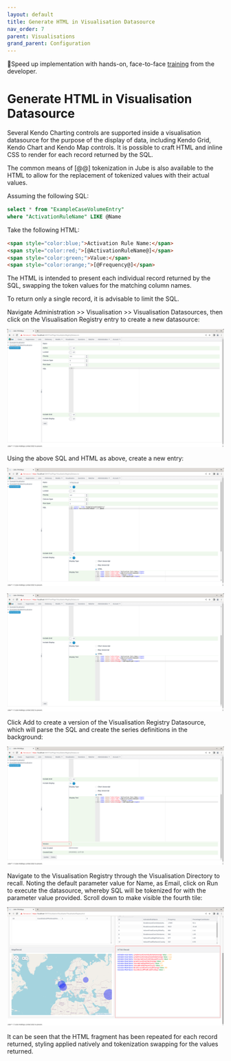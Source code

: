 ```yaml
---
layout: default
title: Generate HTML in Visualisation Datasource
nav_order: 7
parent: Visualisations
grand_parent: Configuration
---
```


🚀Speed up implementation with hands-on, face-to-face [training](https://www.jube.io/training) from the developer.

# Generate HTML in Visualisation Datasource
Several Kendo Charting controls are supported inside a visualisation datasource for the purpose of the display of data, including Kendo Grid, Kendo Chart and Kendo Map controls.  It is possible to craft HTML and inline CSS to render for each record returned by the SQL.

The common means of [@@] tokenization in Jube is also available to the HTML to allow for the replacement of tokenized values with their actual values.

Assuming the following SQL:

```sql
select * from "ExampleCaseVolumeEntry"
where "ActivationRuleName" LIKE @Name
```
Take the following HTML:

``` html
<span style="color:blue;">Activation Rule Name:</span> 
<span style="color:red;">[@ActivationRuleName@]</span> 
<span style="color:green;">Value:</span>
<span style="color:orange;">[@Frequency@]</span>
```

The HTML is intended to present each individual record returned by the SQL, swapping the token values for the matching column names.

To return only a single record, it is advisable to limit the SQL.

Navigate Administration >> Visualisation >> Visualisation Datasources,  then click on the Visualisation Registry entry to create a new datasource:

![Image](EmptyDatasourceReadyForHTML.png)

Using the above SQL and HTML as above, create a new entry:

![Image](HTMLRecallTop.png)

![Image](HTMLRecallBottom.png)

Click Add to create a version of the Visualisation Registry Datasource, which will parse the SQL and create the series definitions in the background:

![Image](VersionOfHTMLRecall.png)

Navigate to the Visualisation Registry through the Visualisation Directory to recall. Noting the default parameter value for Name, as Email, click on Run to execute the datasource,  whereby SQL will be tokenized for with the parameter value provided.  Scroll down to make visible the fourth tile:

![Image](HTMLRecall.png)

It can be seen that the HTML fragment has been repeated for each record returned, styling applied natively and tokenization swapping for the values returned.